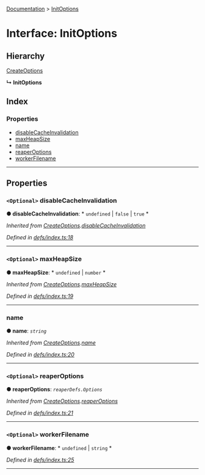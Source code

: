 [Documentation](../README.md) > [InitOptions](../interfaces/initoptions.md)

# Interface: InitOptions

## Hierarchy

 [CreateOptions](createoptions.md)

**↳ InitOptions**

## Index

### Properties

* [disableCacheInvalidation](initoptions.md#disablecacheinvalidation)
* [maxHeapSize](initoptions.md#maxheapsize)
* [name](initoptions.md#name)
* [reaperOptions](initoptions.md#reaperoptions)
* [workerFilename](initoptions.md#workerfilename)

---

## Properties

<a id="disablecacheinvalidation"></a>

### `<Optional>` disableCacheInvalidation

**● disableCacheInvalidation**: * `undefined` &#124; `false` &#124; `true`
*

*Inherited from [CreateOptions](createoptions.md).[disableCacheInvalidation](createoptions.md#disablecacheinvalidation)*

*Defined in [defs/index.ts:18](https://github.com/dylanaubrey/cachemap/blob/0d04822/packages/core-worker/src/defs/index.ts#L18)*

___
<a id="maxheapsize"></a>

### `<Optional>` maxHeapSize

**● maxHeapSize**: * `undefined` &#124; `number`
*

*Inherited from [CreateOptions](createoptions.md).[maxHeapSize](createoptions.md#maxheapsize)*

*Defined in [defs/index.ts:19](https://github.com/dylanaubrey/cachemap/blob/0d04822/packages/core-worker/src/defs/index.ts#L19)*

___
<a id="name"></a>

###  name

**● name**: *`string`*

*Inherited from [CreateOptions](createoptions.md).[name](createoptions.md#name)*

*Defined in [defs/index.ts:20](https://github.com/dylanaubrey/cachemap/blob/0d04822/packages/core-worker/src/defs/index.ts#L20)*

___
<a id="reaperoptions"></a>

### `<Optional>` reaperOptions

**● reaperOptions**: *`reaperDefs.Options`*

*Inherited from [CreateOptions](createoptions.md).[reaperOptions](createoptions.md#reaperoptions)*

*Defined in [defs/index.ts:21](https://github.com/dylanaubrey/cachemap/blob/0d04822/packages/core-worker/src/defs/index.ts#L21)*

___
<a id="workerfilename"></a>

### `<Optional>` workerFilename

**● workerFilename**: * `undefined` &#124; `string`
*

*Defined in [defs/index.ts:25](https://github.com/dylanaubrey/cachemap/blob/0d04822/packages/core-worker/src/defs/index.ts#L25)*

___

